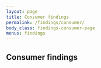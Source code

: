 ```yaml
---
layout: page
title: Consumer findings
permalink: /findings/consumer/
body_class: findings-consumer-page
menus: findings
---
```


## Consumer findings
